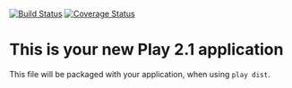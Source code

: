 [![Build Status](https://travis-ci.org/MarcinBurczak/thousand.svg?branch=master)](https://travis-ci.org/MarcinBurczak/thousand)
[![Coverage Status](https://coveralls.io/repos/MarcinBurczak/thousand/badge.png)](https://coveralls.io/r/MarcinBurczak/thousand)

This is your new Play 2.1 application
=====================================

This file will be packaged with your application, when using `play dist`.
